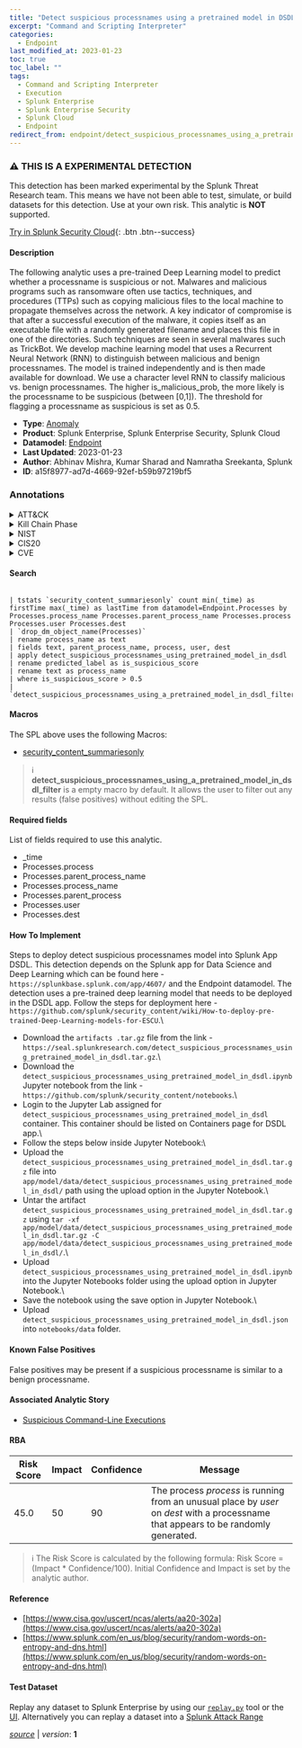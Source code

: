 ```yaml
---
title: "Detect suspicious processnames using a pretrained model in DSDL"
excerpt: "Command and Scripting Interpreter"
categories:
  - Endpoint
last_modified_at: 2023-01-23
toc: true
toc_label: ""
tags:
  - Command and Scripting Interpreter
  - Execution
  - Splunk Enterprise
  - Splunk Enterprise Security
  - Splunk Cloud
  - Endpoint
redirect_from: endpoint/detect_suspicious_processnames_using_a_pretrained_model_in_dsdl/
---
```


### :warning: THIS IS A EXPERIMENTAL DETECTION
This detection has been marked experimental by the Splunk Threat Research team. This means we have not been able to test, simulate, or build datasets for this detection. Use at your own risk. This analytic is **NOT** supported.


[Try in Splunk Security Cloud](https://www.splunk.com/en_us/cyber-security.html){: .btn .btn--success}

#### Description

The following analytic uses a pre-trained Deep Learning model to predict whether a processname is suspicious or not. Malwares and malicious programs such as ransomware often use tactics, techniques, and procedures (TTPs) such as copying malicious files to the local machine to propagate themselves across the network. A key indicator of compromise is that after a successful execution of the malware, it copies itself as an executable file with a randomly generated filename and places this file in one of the directories. Such techniques are seen in several malwares such as TrickBot. We develop machine learning model that uses a Recurrent Neural Network (RNN) to distinguish between malicious and benign processnames. The model is trained independently and is then made available for download. We use a character level RNN to classify malicious vs. benign processnames. The higher is_malicious_prob, the more likely is the processname to be suspicious (between [0,1]). The threshold for flagging a processname as suspicious is set as 0.5.

- **Type**: [Anomaly](https://github.com/splunk/security_content/wiki/Detection-Analytic-Types)
- **Product**: Splunk Enterprise, Splunk Enterprise Security, Splunk Cloud
- **Datamodel**: [Endpoint](https://docs.splunk.com/Documentation/CIM/latest/User/Endpoint)
- **Last Updated**: 2023-01-23
- **Author**: Abhinav Mishra, Kumar Sharad and Namratha Sreekanta, Splunk
- **ID**: a15f8977-ad7d-4669-92ef-b59b97219bf5

### Annotations
<details>
  <summary>ATT&CK</summary>

<div markdown="1">

#### [ATT&CK](https://attack.mitre.org/)

| ID          | Technique   | Tactic         |
| ----------- | ----------- |--------------- |
| [T1059](https://attack.mitre.org/techniques/T1059/) | Command and Scripting Interpreter | Execution |

</div>
</details>


<details>
  <summary>Kill Chain Phase</summary>

<div markdown="1">

* Installation


</div>
</details>


<details>
  <summary>NIST</summary>

<div markdown="1">

* DE.AE



</div>
</details>

<details>
  <summary>CIS20</summary>

<div markdown="1">

* CIS 10



</div>
</details>

<details>
  <summary>CVE</summary>

<div markdown="1">


</div>
</details>


#### Search

```

| tstats `security_content_summariesonly` count min(_time) as firstTime max(_time) as lastTime from datamodel=Endpoint.Processes by Processes.process_name Processes.parent_process_name Processes.process Processes.user Processes.dest 
| `drop_dm_object_name(Processes)` 
| rename process_name as text 
| fields text, parent_process_name, process, user, dest 
| apply detect_suspicious_processnames_using_pretrained_model_in_dsdl 
| rename predicted_label as is_suspicious_score 
| rename text as process_name 
| where is_suspicious_score > 0.5 
| `detect_suspicious_processnames_using_a_pretrained_model_in_dsdl_filter`
```

#### Macros
The SPL above uses the following Macros:
* [security_content_summariesonly](https://github.com/splunk/security_content/blob/develop/macros/security_content_summariesonly.yml)

> :information_source:
> **detect_suspicious_processnames_using_a_pretrained_model_in_dsdl_filter** is a empty macro by default. It allows the user to filter out any results (false positives) without editing the SPL.



#### Required fields
List of fields required to use this analytic.
* _time
* Processes.process
* Processes.parent_process_name
* Processes.process_name
* Processes.parent_process
* Processes.user
* Processes.dest



#### How To Implement
Steps to deploy detect suspicious processnames model into Splunk App DSDL. This detection depends on the Splunk app for Data Science and Deep Learning which can be found here - `https://splunkbase.splunk.com/app/4607/` and the Endpoint datamodel. The detection uses a pre-trained deep learning model that needs to be deployed in the DSDL app. Follow the steps for deployment here - `https://github.com/splunk/security_content/wiki/How-to-deploy-pre-trained-Deep-Learning-models-for-ESCU`.\
* Download the `artifacts .tar.gz` file from the link - `https://seal.splunkresearch.com/detect_suspicious_processnames_using_pretrained_model_in_dsdl.tar.gz`.\
* Download the `detect_suspicious_processnames_using_pretrained_model_in_dsdl.ipynb` Jupyter notebook from the link - `https://github.com/splunk/security_content/notebooks`.\
* Login to the Jupyter Lab assigned for `detect_suspicious_processnames_using_pretrained_model_in_dsdl` container. This container should be listed on Containers page for DSDL app.\
* Follow the steps below inside Jupyter Notebook:\
* Upload the `detect_suspicious_processnames_using_pretrained_model_in_dsdl.tar.gz` file into `app/model/data/detect_suspicious_processnames_using_pretrained_model_in_dsdl/` path using the upload option in the Jupyter Notebook.\
* Untar the artifact `detect_suspicious_processnames_using_pretrained_model_in_dsdl.tar.gz` using `tar -xf app/model/data/detect_suspicious_processnames_using_pretrained_model_in_dsdl.tar.gz -C app/model/data/detect_suspicious_processnames_using_pretrained_model_in_dsdl/`.\
* Upload `detect_suspicious_processnames_using_pretrained_model_in_dsdl.ipynb` into the Jupyter Notebooks folder using the upload option in Jupyter Notebook.\
* Save the notebook using the save option in Jupyter Notebook.\
* Upload `detect_suspicious_processnames_using_pretrained_model_in_dsdl.json` into `notebooks/data` folder.
#### Known False Positives
False positives may be present if a suspicious processname is similar to a benign processname.

#### Associated Analytic Story
* [Suspicious Command-Line Executions](/stories/suspicious_command-line_executions)




#### RBA

| Risk Score  | Impact      | Confidence   | Message      |
| ----------- | ----------- |--------------|--------------|
| 45.0 | 50 | 90 | The process $process$ is running from an unusual place by $user$ on $dest$ with a processname that appears to be randomly generated. |


> :information_source:
> The Risk Score is calculated by the following formula: Risk Score = (Impact * Confidence/100). Initial Confidence and Impact is set by the analytic author.


#### Reference

* [https://www.cisa.gov/uscert/ncas/alerts/aa20-302a](https://www.cisa.gov/uscert/ncas/alerts/aa20-302a)
* [https://www.splunk.com/en_us/blog/security/random-words-on-entropy-and-dns.html](https://www.splunk.com/en_us/blog/security/random-words-on-entropy-and-dns.html)



#### Test Dataset
Replay any dataset to Splunk Enterprise by using our [`replay.py`](https://github.com/splunk/attack_data#using-replaypy) tool or the [UI](https://github.com/splunk/attack_data#using-ui).
Alternatively you can replay a dataset into a [Splunk Attack Range](https://github.com/splunk/attack_range#replay-dumps-into-attack-range-splunk-server)




[*source*](https://github.com/splunk/security_content/tree/develop/detections/experimental/endpoint/detect_suspicious_processnames_using_a_pretrained_model_in_dsdl.yml) \| *version*: **1**